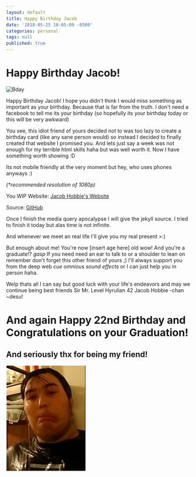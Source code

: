 ```yaml
---
layout: default
title: Happy Birthday Jacob
date: '2018-05-25 18:05:09 -0500'
categories: personal
tags: null
published: true
---
```


Happy Birthday Jacob!
==============

![Bday](https://www.wishesgreeting.com/wp-content/uploads/2015/10/happy-birthday-cat02.jpg)

<div class="content-spacing"></div>


Happy Birthday Jacob! I hope you didn't think I would miss something as important as your birthday. Because that is far from the truth. I don't need a facebook to tell me its your birthday (so hopefully its your birthday today or this will be very awkward)

You see, this idiot friend of yours decided not to was too lazy to create a birthday card (like any sane person would) so instead I decided to finally created that website I promised you. And lets just say a week was not enough for my terrible html skills haha but was well worth it. Now I have something worth showing :D

Its not mobile friendly at the very moment but hey, who uses phones anyways :)

_(*recommended resolution of 1080p)_

You WIP Website:  [Jacob Hobbie's Website](http://ramilhinshaw.com/temp/Jacobs%20Website%20V2/index.html) 

Source: [GitHub](https://github.com/RamilHinshaw/RamilHinshaw.github.io/tree/master/temp/Jacobs%20Website%20V2)

Once I finish the media query apocalypse I will give the jekyll source. I tried to finish it today but alas time is not infinite.

And whenever we meet an real life I'll give you my real present >:)

But enough about me! You're now [insert age here] old wow! And you're a graduate!? *gasp* If you need need an ear to talk to or a shoulder to lean on remember don't forget this other friend of yours ;) I'll always support you from the deep web *cue omnious sound effects* or I can just help you in person haha. 

Welp thats all I can say but good luck with your life's endeavors and may we continue being best friends Sir Mr. Level Hyrulian 42 Jacob Hobbie -chan ~desu!



<div class="content-spacing"></div><div class="content-spacing"></div><div class="content-spacing"></div>
<div class="content-spacing"></div><div class="content-spacing"></div><div class="content-spacing"></div>


And again Happy 22nd Birthday and Congratulations on your Graduation!
==============================================

And seriously thx for being my friend!
----------------------------------

<div class="content-spacing"></div><div class="content-spacing"></div><div class="content-spacing"></div>


![Ice Bucket Jacob](https://raw.githubusercontent.com/RamilHinshaw/RamilHinshaw.github.io/master/temp/Ice%20Bucket.PNG)
